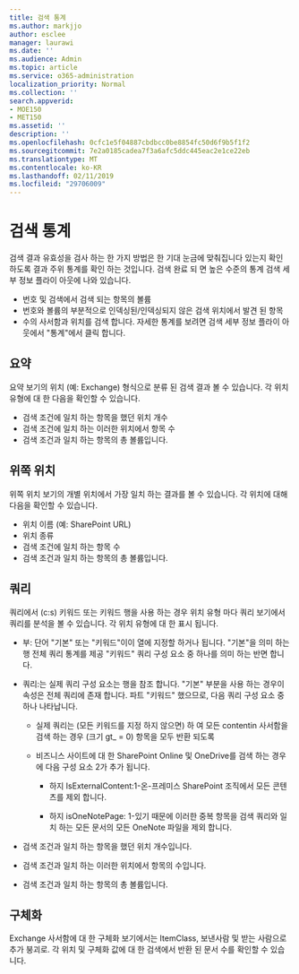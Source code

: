 ```yaml
---
title: 검색 통계
ms.author: markjjo
author: esclee
manager: laurawi
ms.date: ''
ms.audience: Admin
ms.topic: article
ms.service: o365-administration
localization_priority: Normal
ms.collection: ''
search.appverid:
- MOE150
- MET150
ms.assetid: ''
description: ''
ms.openlocfilehash: 0cfc1e5f04887cbdbcc0be8854fc50d6f9b5f1f2
ms.sourcegitcommit: 7e2a0185cadea7f3a6afc5ddc445eac2e1ce22eb
ms.translationtype: MT
ms.contentlocale: ko-KR
ms.lasthandoff: 02/11/2019
ms.locfileid: "29706009"
---
```

# <a name="search-statistics"></a>검색 통계

검색 결과 유효성을 검사 하는 한 가지 방법은 한 기대 눈금에 맞춰집니다 있는지 확인 하도록 결과 주위 통계를 확인 하는 것입니다. 검색 완료 되 면 높은 수준의 통계 검색 세부 정보 플라이 아웃에 나와 있습니다.
- 번호 및 검색에서 검색 되는 항목의 볼륨
- 번호와 볼륨의 부분적으로 인덱싱된/인덱싱되지 않은 검색 위치에서 발견 된 항목
- 수의 사서함과 위치를 검색 합니다. 자세한 통계를 보려면 검색 세부 정보 플라이 아웃에서 "통계"에서 클릭 합니다.

## <a name="summary"></a>요약

요약 보기의 위치 (예: Exchange) 형식으로 분류 된 검색 결과 볼 수 있습니다. 각 위치 유형에 대 한 다음을 확인할 수 있습니다.
- 검색 조건에 일치 하는 항목을 했던 위치 개수
- 검색 조건에 일치 하는 이러한 위치에서 항목 수
- 검색 조건과 일치 하는 항목의 총 볼륨입니다.

## <a name="top-locations"></a>위쪽 위치

위쪽 위치 보기의 개별 위치에서 가장 일치 하는 결과를 볼 수 있습니다. 각 위치에 대해 다음을 확인할 수 있습니다.
- 위치 이름 (예: SharePoint URL)
- 위치 종류
- 검색 조건에 일치 하는 항목 수
- 검색 조건과 일치 하는 항목의 총 볼륨입니다.

## <a name="queries"></a>쿼리

쿼리에서 (c:s) 키워드 또는 키워드 행을 사용 하는 경우 위치 유형 마다 쿼리 보기에서 쿼리를 분석을 볼 수 있습니다. 각 위치 유형에 대 한 표시 됩니다.

- 부: 단어 "기본" 또는 "키워드"이이 열에 지정할 하거나 됩니다. "기본"을 의미 하는 행 전체 쿼리 통계를 제공 "키워드" 쿼리 구성 요소 중 하나를 의미 하는 반면 합니다.

- 쿼리:는 실제 쿼리 구성 요소는 행을 참조 합니다. "기본" 부분을 사용 하는 경우이 속성은 전체 쿼리에 존재 합니다. 파트 "키워드" 했으므로, 다음 쿼리 구성 요소 중 하나 나타납니다.
  
  - 실제 쿼리는 (모든 키워드를 지정 하지 않으면) 하 여 모든 contentin 사서함을 검색 하는 경우 (크기 gt_ = 0) 항목을 모두 반환 되도록
  
  - 비즈니스 사이트에 대 한 SharePoint Online 및 OneDrive를 검색 하는 경우에 다음 구성 요소 2가 추가 됩니다.
    
    - 하지 IsExternalContent:1-온-프레미스 SharePoint 조직에서 모든 콘텐츠를 제외 합니다.
    
    - 하지 isOneNotePage: 1-있기 때문에 이러한 중복 항목을 검색 쿼리와 일치 하는 모든 문서의 모든 OneNote 파일을 제외 합니다.

- 검색 조건과 일치 하는 항목을 했던 위치 개수입니다.

- 검색 조건과 일치 하는 이러한 위치에서 항목의 수입니다.

- 검색 조건과 일치 하는 항목의 총 볼륨입니다.

## <a name="refiners"></a>구체화

Exchange 사서함에 대 한 구체화 보기에서는 ItemClass, 보낸사람 및 받는 사람으로 추가 붕괴로. 각 위치 및 구체화 값에 대 한 검색에서 반환 된 문서 수를 확인할 수 있습니다.